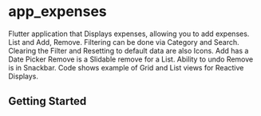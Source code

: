 # app_expenses

Flutter application that Displays expenses, allowing you to add expenses.
List and Add, Remove.
Filtering can be done via Category and Search.
Clearing the Filter and Resetting to default data are also Icons.
Add has a Date Picker
Remove is a Slidable remove for a List.   Ability to undo Remove is in Snackbar.
Code shows example of Grid and List views for Reactive Displays.

## Getting Started

